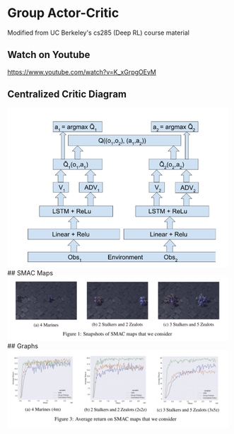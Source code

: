 # Group Actor-Critic
Modified from UC Berkeley's cs285 (Deep RL) course material
## Watch on Youtube
https://www.youtube.com/watch?v=K_xGrpgOEyM
## Centralized Critic Diagram
<img src="https://github.com/jennytran158/GroupAC/blob/main/imgs/diagram.png" alt="FOV" width="500"/>
## SMAC Maps
<img src="https://github.com/jennytran158/GroupAC/blob/main/imgs/maps.png" alt="FOV" width="500"/>
## Graphs
<img src="https://github.com/jennytran158/GroupAC/blob/main/imgs/graphs.png" alt="FOV" width="500"/>
